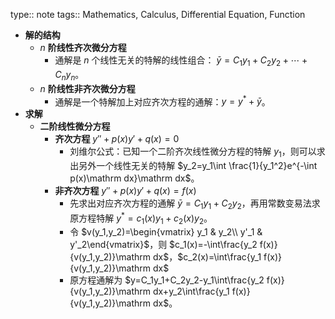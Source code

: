 type:: note
tags:: Mathematics, Calculus, Differential Equation, Function

- **解的结构**
	- $n$ **阶线性齐次微分方程**
		- 通解是 $n$ 个线性无关的特解的线性组合： $\bar y=C_1y_1+C_2y_2+\cdots+C_ny_n$。
	- $n$ **阶线性非齐次微分方程**
		- 通解是一个特解加上对应齐次方程的通解：$y=y^*+\bar y$。
- **求解**
	- **二阶线性微分方程**
		- **齐次方程** $y''+p(x)y'+q(x)=0$
			- 刘维尔公式：已知一个二阶齐次线性微分方程的特解 $y_1$，则可以求出另外一个线性无关的特解 $y_2=y_1\int \frac{1}{y_1^2}e^{-\int p(x)\mathrm dx}\mathrm dx$。
		- **非齐次方程** $y''+p(x)y'+q(x)=f(x)$
			- 先求出对应齐次方程的通解 $\bar y = C_1y_1+C_2y_2$，再用常数变易法求原方程特解 $y^*=c_1(x)y_1+c_2(x)y_2$。
			- 令 $v(y_1,y_2)=\begin{vmatrix} y_1 & y_2\\ y'_1 & y'_2\end{vmatrix}$，则 $c_1(x)=-\int\frac{y_2 f(x)}{v(y_1,y_2)}\mathrm dx$，$c_2(x)=\int\frac{y_1 f(x)}{v(y_1,y_2)}\mathrm dx$
			- 原方程通解为 $y=C_1y_1+C_2y_2-y_1\int\frac{y_2 f(x)}{v(y_1,y_2)}\mathrm dx+y_2\int\frac{y_1 f(x)}{v(y_1,y_2)}\mathrm dx$。